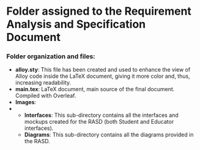 # Folder assigned to the Requirement Analysis and Specification Document

### Folder organization and files:
- **alloy.sty**: This file has been created and used to enhance the view of Alloy code inside the LaTeX document, giving it more color and, thus, increasing readability.
- **main.tex**: LaTeX document, main source of the final document. Compiled with Overleaf.
- **Images**:
- - **Interfaces**: This sub-directory contains all the interfaces and mockups created for the RASD (both Student and Educator interfaces).
  - **Diagrams**: This sub-directory contains all the diagrams provided in the RASD.
